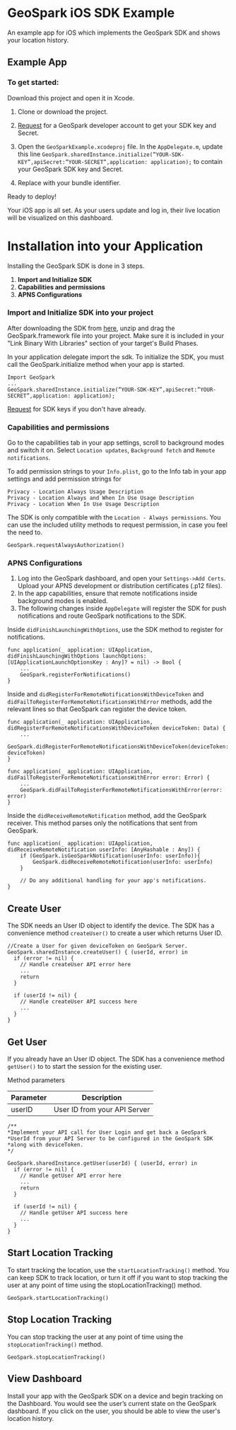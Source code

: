 # GeoSpark iOS SDK Example

An example app for iOS which implements the GeoSpark SDK and shows your location history.

## Example App

### To get started:

Download this project and open it in Xcode.

1. Clone or download the project.

2. [Request](https://geospark.co) for a GeoSpark developer account to get your SDK key and Secret.

3. Open the `GeoSparkExample.xcodeproj` file. In the  `AppDelegate.m`, update this line `GeoSpark.sharedInstance.initialize(”YOUR-SDK-KEY”,apiSecret:”YOUR-SECRET”,application: application);` to contain your GeoSpark SDK key and Secret.

4. Replace with your bundle identifier.

Ready to deploy! 

Your iOS app is all set. As your users update and log in, their live location will be visualized on this dashboard.


# Installation into your Application

Installing the GeoSpark SDK is done in 3 steps.

1. **Import and Initialize SDK**
2. **Capabilities and permissions**
3. **APNS Configurations**

### Import and Initialize SDK into your project

After downloading the SDK from [here](https://s3.amazonaws.com/geospark-framework/iOS/GeoSpark.zip), unzip and drag the GeoSpark.framework file into your project. Make sure it is included in your "Link Binary With Libraries" section of your target's Build Phases.

In your application delegate import the sdk. To initialize the SDK, you must call the GeoSpark.initialize method when your app is started.

```
Import GeoSpark
...
GeoSpark.sharedInstance.initialize(”YOUR-SDK-KEY”,apiSecret:”YOUR-SECRET”,application: application);
```

[Request](https://geospark.co) for SDK keys if you don't have already.


### Capabilities and permissions

Go to the capabilities tab in your app settings, scroll to background modes and switch it on. Select `Location updates`, `Background fetch` and `Remote notifications`.

To add permission strings to your `Info.plist`, go to the Info tab in your app settings and add permission strings for

```
Privacy - Location Always Usage Description
Privacy - Location Always and When In Use Usage Description
Privacy - Location When In Use Usage Description
```


The SDK is only compatible with the `Location - Always permissions`. You can use the included utility methods to request permission, in case you feel the need to.

```
GeoSpark.requestAlwaysAuthorization()
```


### APNS Configurations

1. Log into the GeoSpark dashboard, and open your `Settings->Add Certs`. Upload your APNS development or distribution certificates (.p12 files).
2. In the app capabilities, ensure that remote notifications inside background modes is enabled.
3. The following changes inside `AppDelegate` will register the SDK for push notifications and route GeoSpark notifications to the SDK.

Inside `didFinishLaunchingWithOptions`, use the SDK method to register for notifications.

```
func application(_ application: UIApplication, didFinishLaunchingWithOptions launchOptions: [UIApplicationLaunchOptionsKey : Any]? = nil) -> Bool {
    ...
    GeoSpark.registerForNotifications()
}
```

Inside and `didRegisterForRemoteNotificationsWithDeviceToken` and `didFailToRegisterForRemoteNotificationsWithError` methods, add the relevant lines so that GeoSpark can register the device token.

```
func application(_ application: UIApplication, didRegisterForRemoteNotificationsWithDeviceToken deviceToken: Data) {
    ...
    GeoSpark.didRegisterForRemoteNotificationsWithDeviceToken(deviceToken: deviceToken)
}

func application(_ application: UIApplication, didFailToRegisterForRemoteNotificationsWithError error: Error) {
    ...
    GeoSpark.didFailToRegisterForRemoteNotificationsWithError(error: error)
}
```

Inside the `didReceiveRemoteNotification` method, add the GeoSpark receiver. This method parses only the notifications that sent from GeoSpark.

```
func application(_ application: UIApplication, didReceiveRemoteNotification userInfo: [AnyHashable : Any]) {
    if (GeoSpark.isGeoSparkNotification(userInfo: userInfo)){
        GeoSpark.didReceiveRemoteNotification(userInfo: userInfo)
    }

    // Do any additional handling for your app's notifications.
}
```

## Create User

The SDK needs an User ID object to identify the device. The SDK has a convenience method `createUser()` to create a user which returns User ID. 


```
//Create a User for given deviceToken on GeoSpark Server. 
GeoSpark.sharedInstance.createUser() { (userId, error) in
  if (error != nil) {
    // Handle createUser API error here
    ...
    return
  }

  if (userId != nil) {
    // Handle createUser API success here
    ...
  }
}        
```

## Get User

If you already have an User ID object. The SDK has a convenience method `getUser()` to to start the session for the existing user.

Method parameters

| Parameter    | Description |
|--------------|-------------|
| userID       | User ID from your API Server |

```
/**
*Implement your API call for User Login and get back a GeoSpark
*UserId from your API Server to be configured in the GeoSpark SDK
*along with deviceToken.
*/

GeoSpark.sharedInstance.getUser(userId) { (userId, error) in
  if (error != nil) {
    // Handle getUser API error here
    ...
    return
  }

  if (userId != nil) {
    // Handle getUser API success here
    ...
  }
}         
```

## Start Location Tracking

To start tracking the location, use the `startLocationTracking()` method. You can keep SDK to track location, or turn it off if you want to stop tracking the user at any point of time using the stopLocationTracking()  method.

```
GeoSpark.startLocationTracking()
```

## Stop Location Tracking

You can stop tracking the user at any point of time using the `stopLocationTracking()` method.

```
GeoSpark.stopLocationTracking()
```

## View Dashboard

Install your app with the GeoSpark SDK on a device and begin tracking on the Dashboard. You would see the user’s current state on the GeoSpark dashboard. If you click on the user, you should be able to view the user's location history.





